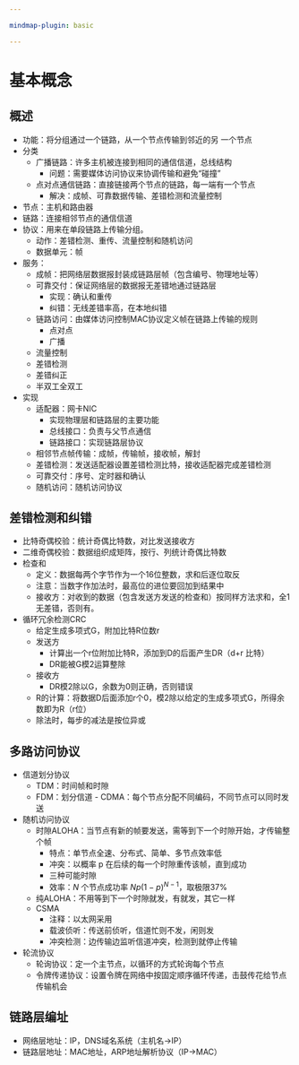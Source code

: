 ```yaml
---

mindmap-plugin: basic

---
```


# 基本概念

## 概述

- 功能：将分组通过一个链路，从一个节点传输到邻近的另 一个节点
- 分类
	- 广播链路：许多主机被连接到相同的通信信道，总线结构
		- 问题：需要媒体访问协议来协调传输和避免“碰撞”
	- 点对点通信链路：直接链接两个节点的链路，每一端有一个节点
		- 解决：成帧、可靠数据传输、差错检测和流量控制
- 节点：主机和路由器
- 链路：连接相邻节点的通信信道
- 协议：用来在单段链路上传输分组。
	- 动作：差错检测、重传、流量控制和随机访问
	- 数据单元：帧
- 服务：
	- 成帧：把网络层数据报封装成链路层帧（包含编号、物理地址等）
	- 可靠交付：保证网络层的数据报无差错地通过链路层
		- 实现：确认和重传
		- 纠错：无线差错率高，在本地纠错
	- 链路访问：由媒体访问控制MAC协议定义帧在链路上传输的规则
		- 点对点
		- 广播
	- 流量控制
	- 差错检测
	- 差错纠正
	- 半双工全双工
- 实现
	- 适配器：网卡NIC
		- 实现物理层和链路层的主要功能
		- 总线接口：负责与父节点通信
		- 链路接口：实现链路层协议
	- 相邻节点帧传输：成帧，传输帧，接收帧，解封
	- 差错检测：发送适配器设置差错检测比特，接收适配器完成差错检测
	- 可靠交付：序号、定时器和确认
	- 随机访问：随机访问协议

## 差错检测和纠错

- 比特奇偶校验：统计奇偶比特数，对比发送接收方
- 二维奇偶校验：数据组织成矩阵，按行、列统计奇偶比特数
- 检查和
	- 定义：数据每两个字节作为一个16位整数，求和后逐位取反
	- 注意：当数字作加法时，最高位的进位要回加到结果中
	- 接收方：对收到的数据（包含发送方发送的检查和）按同样方法求和，全1无差错，否则有。
- 循环冗余检测CRC
	- 给定生成多项式G，附加比特R位数r
	- 发送方
		- 计算出一个r位附加比特R，添加到D的后面产生DR（d+r 比特）
		- DR能被G模2运算整除
	- 接收方
		- DR模2除以G，余数为0则正确，否则错误
	- R的计算：将数据D后面添加r个0，模2除以给定的生成多项式G，所得余数即为R（r位）
	- 除法时，每步的减法是按位异或

## 多路访问协议

- 信道划分协议
	- TDM：时间帧和时隙
	- FDM：划分信道
	- CDMA：每个节点分配不同编码，不同节点可以同时发送
- 随机访问协议
	- 时隙ALOHA：当节点有新的帧要发送，需等到下一个时隙开始，才传输整个帧
		- 特点：单节点全速、分布式、简单、多节点效率低
		- 冲突：以概率 p 在后续的每一个时隙重传该帧，直到成功
		- 三种可能时隙
		- 效率：$N$ 个节点成功率 $Np(1-p)^{N-1}$，取极限37%
	- 纯ALOHA：不用等到下一个时隙就发，有就发，其它一样
	- CSMA
		- 注释：以太网采用
		- 载波侦听：传送前侦听，信道忙则不发，闲则发
		- 冲突检测：边传输边监听信道冲突，检测到就停止传输
- 轮流协议
	- 轮询协议：定一个主节点，以循环的方式轮询每个节点
	- 令牌传递协议：设置令牌在网络中按固定顺序循环传递，击鼓传花给节点传输机会

## 链路层编址

- 网络层地址：IP，DNS域名系统（主机名->IP）
- 链路层地址：MAC地址，ARP地址解析协议（IP->MAC）